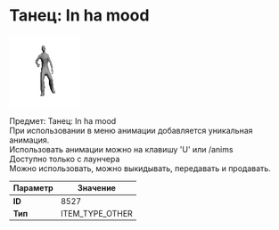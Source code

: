 # Танец: In ha mood

![Item Image](../img/8527.webp?raw=true)

Предмет: Танец: In ha mood<br>При использовании в меню анимации добавляется уникальная анимация.<br>Использовать анимации можно на клавишу 'U' или /anims<br>Доступно только с лаунчера<br>Можно использовать, можно выкидывать, передавать и продавать.


| Параметр | Значение |
|----------|----------|
| **ID** | 8527 |
| **Тип** | ITEM_TYPE_OTHER |

